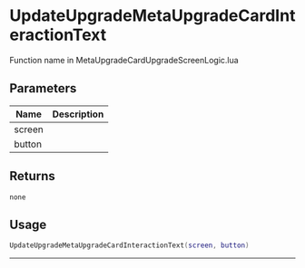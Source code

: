 # UpdateUpgradeMetaUpgradeCardInteractionText

Function name in MetaUpgradeCardUpgradeScreenLogic.lua

## Parameters

| Name   | Description |
| ------ | ----------- |
| screen |             |
| button |             |

## Returns

`none`

## Usage

```lua
UpdateUpgradeMetaUpgradeCardInteractionText(screen, button)
```

---
